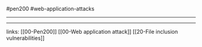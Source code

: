 #pen200 #web-application-attacks 

---












---
links:
[[00-Pen200]]
[[00-Web application attack]]
[[20-File inclusion vulnerabilities]]
